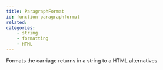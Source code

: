 ```yaml
---
title: ParagraphFormat
id: function-paragraphformat
related:
categories:
    - string
    - formatting
    - HTML
---
```


Formats the carriage returns in a string to a HTML alternatives